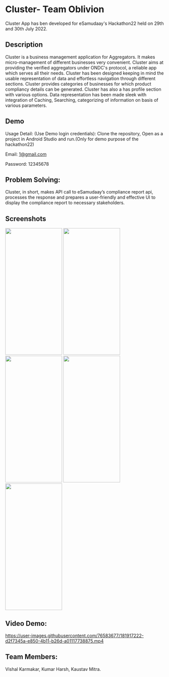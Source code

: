 
# Cluster- Team Oblivion

Cluster App has ben developed for eSamudaay's Hackathon22 held on 29th and 30th July 2022.




## Description
Cluster is a business management application for Aggregators. It makes micro-management of different businesses very convenient.
Cluster aims at providing the verified aggregators under ONDC's protocol, a reliable app which serves all their needs.
Cluster has been designed keeping in mind the usable representation of data and effortless navigation through different sections.
Cluster provides categories of businesses for which product compliancy details can be generated.
Cluster has also a has profile section with various options.
Data representation has been made sleek with integration of Caching, Searching, categorizing of information on basis of various parameters.




## Demo




Usage Detail: (Use Demo login credentials): Clone the repository, Open as a project in Android Studio and run.(Only for demo purpose of the hackathon22)

Email: 1@gmail.com 

Password: 12345678  




## Problem Solving:

Cluster, in short, makes API call to eSamudaay’s compliance report api, processes the response and prepares a user-friendly and effective UI to display the compliance report to necessary stakeholders.
 
 

## Screenshots

<img src="https://user-images.githubusercontent.com/76583677/181915993-999b7242-cd25-4778-93a9-ebba080ffe41.jpg" width="180" height="400">       <img src="https://user-images.githubusercontent.com/76583677/181916006-b0bfc659-3b60-48f5-9fd7-a14113e76a36.jpg" width="180" height="400">       <img src="https://user-images.githubusercontent.com/76583677/181916012-229a349f-0346-42f1-8439-9d2a64e9b7df.jpg" width="180" height="400">       <img src="https://user-images.githubusercontent.com/76583677/181916018-9c813855-a9b6-4b20-853e-df5c43265131.jpg" width="180" height="400">       <img src="https://user-images.githubusercontent.com/76583677/181916020-b4e71b61-2dd8-48b6-85a8-cbb1d0f54b51.jpg" width="180" height="400">




## Video Demo:

https://user-images.githubusercontent.com/76583677/181917222-d2f7345a-e850-4b11-b26d-a01117738875.mp4




## Team Members:

Vishal Karmakar,  Kumar Harsh,  Kaustav Mitra.



